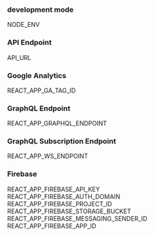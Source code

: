 ### development mode

NODE_ENV <br/>

### API Endpoint

API_URL <br/>

### Google Analytics

REACT_APP_GA_TAG_ID <br/>

### GraphQL Endpoint

REACT_APP_GRAPHQL_ENDPOINT <br/>

### GraphQL Subscription Endpoint

REACT_APP_WS_ENDPOINT <br/>

### Firebase

REACT_APP_FIREBASE_API_KEY <br/>
REACT_APP_FIREBASE_AUTH_DOMAIN <br/>
REACT_APP_FIREBASE_PROJECT_ID <br/>
REACT_APP_FIREBASE_STORAGE_BUCKET <br/>
REACT_APP_FIREBASE_MESSAGING_SENDER_ID <br/>
REACT_APP_FIREBASE_APP_ID <br/>
